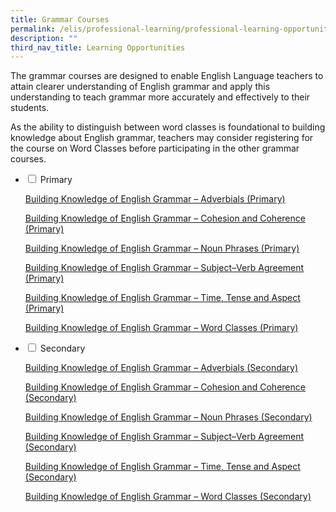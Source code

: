 ```yaml
---
title: Grammar Courses
permalink: /elis/professional-learning/professional-learning-opportunities/grammar-courses/
description: ""
third_nav_title: Learning Opportunities
---
```

The grammar courses are designed to enable English Language teachers to attain clearer understanding of English grammar and apply this understanding to teach grammar more accurately and effectively to their students.  
  
As the ability to distinguish between word classes is foundational to building knowledge about English grammar, teachers may consider registering for the course on Word Classes before participating in the other grammar courses.

<ul class="jekyllcodex_accordion">
  <li>
    <input type="checkbox" id="accordion1">
    <label for="accordion1">Primary</label>
    <div>
			 <p><a href="https://staging.d1wti0p44mqune.amplifyapp.com/elis/professional-learning/professional-learning-opportunities/primary/adverbials/">Building Knowledge of English Grammar – Adverbials (Primary)</a></p>
			<p><a href="https://staging.d1wti0p44mqune.amplifyapp.com/elis/professional-learning/professional-learning-opportunities/primary/cohesion-and-coherence/">Building Knowledge of English Grammar – Cohesion and Coherence (Primary)</a></p>
			<p><a href="https://staging.d1wti0p44mqune.amplifyapp.com/elis/professional-learning/professional-learning-opportunities/primary/noun-phrases/">Building Knowledge of English Grammar – Noun Phrases (Primary)</a></p>
			<p><a href="https://staging.d1wti0p44mqune.amplifyapp.com/elis/professional-learning/professional-learning-opportunities/primary/subject-verb-agreement/">Building Knowledge of English Grammar – Subject–Verb Agreement (Primary)</a></p>
		 <p><a href="https://staging.d1wti0p44mqune.amplifyapp.com/elis/professional-learning/professional-learning-opportunities/primary/time-tense-and-aspect/">Building Knowledge of English Grammar – Time, Tense and Aspect (Primary)</a></p>
		<p><a href="https://staging.d1wti0p44mqune.amplifyapp.com/elis/professional-learning/professional-learning-opportunities/primary/word-classes/">Building Knowledge of English Grammar – Word Classes (Primary)</a></p>
    </div>
	</li>
	<li>
    <input type="checkbox" id="accordion2">
    <label for="accordion2">Secondary</label>
    <div>
			 <p><a href="https://staging.d1wti0p44mqune.amplifyapp.com/elis/professional-learning/professional-learning-opportunities/secondary/adverbials/">Building Knowledge of English Grammar – Adverbials (Secondary)</a></p>
			<p><a href="https://staging.d1wti0p44mqune.amplifyapp.com/elis/professional-learning/professional-learning-opportunities/secondary/cohesion-and-coherence/">Building Knowledge of English Grammar – Cohesion and Coherence (Secondary)</a></p>
			<p><a href="https://staging.d1wti0p44mqune.amplifyapp.com/elis/professional-learning/professional-learning-opportunities/secondary/noun-phrases/">Building Knowledge of English Grammar – Noun Phrases (Secondary)</a></p>
			<p><a href="https://staging.d1wti0p44mqune.amplifyapp.com/elis/professional-learning/professional-learning-opportunities/secondary/subject-verb-agreement/">Building Knowledge of English Grammar – Subject–Verb Agreement (Secondary)</a></p>
		 <p><a href="https://staging.d1wti0p44mqune.amplifyapp.com/elis/professional-learning/professional-learning-opportunities/secondary/time-tense-and-aspect/">Building Knowledge of English Grammar – Time, Tense and Aspect (Secondary)</a></p>
		<p><a href="https://staging.d1wti0p44mqune.amplifyapp.com/elis/professional-learning/professional-learning-opportunities/secondary/word-classes/">Building Knowledge of English Grammar – Word Classes (Secondary)</a></p>
    </div>
	</li>  
</ul>